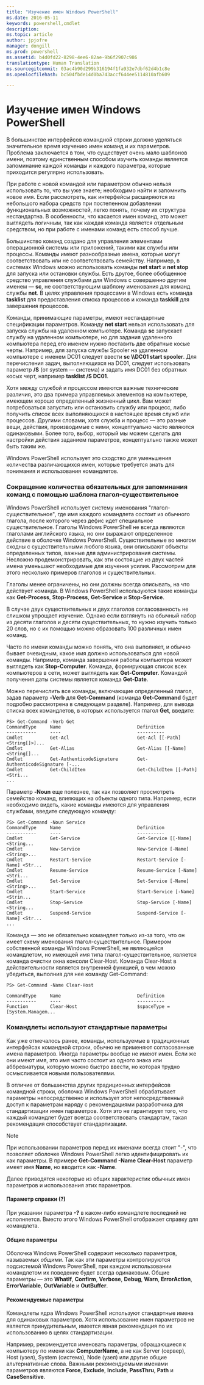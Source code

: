 ```yaml
---
title: "Изучение имен Windows PowerShell"
ms.date: 2016-05-11
keywords: powershell,cmdlet
description: 
ms.topic: article
author: jpjofre
manager: dongill
ms.prod: powershell
ms.assetid: b4d0fd22-8298-4ee6-82ae-9b6f2907c986
translationtype: Human Translation
ms.sourcegitcommit: 03ac4b90d299b316194f1fa932e7dbf62d4b1c8e
ms.openlocfilehash: bc504fbde14d0ba743accf644ee5114810afb609

---
```


# Изучение имен Windows PowerShell
В большинстве интерфейсов командной строки должно уделяться значительное время изучению имен команд и их параметров. Проблема заключается в том, что существует очень мало шаблонов имени, поэтому единственным способом изучить команды является запоминание каждой команды и каждого параметра, которые приходится регулярно использовать.

При работе с новой командой или параметром обычно нельзя использовать то, что вы уже знаете; необходимо найти и запомнить новое имя. Если рассмотреть, как интерфейсы расширяются из небольшого набора средств при постепенном добавлении функциональных возможностей, легко понять, почему их структура нестандартна. В особенности, что касается имен команд, это может выглядеть логичным, так как каждая команда является отдельным средством, но при работе с именами команд есть способ лучше.

Большинство команд создано для управления элементами операционной системы или приложений, такими как службы или процессы. Команды имеют разнообразные имена, которые могут соответствовать или не соответствовать семейству. Например, в системах Windows можно использовать команды **net start** и **net stop** для запуска или остановки службы. Есть другое, более обобщенное средство управления службами для Windows с совершенно другим именем — **sc**, не соответствующим шаблону именования для команд службы **net**. В целях управления процессами в Windows есть команда **tasklist** для предоставления списка процессов и команда **taskkill** для завершения процессов.

Команды, принимающие параметры, имеют нестандартные спецификации параметров. Команду **net start** нельзя использовать для запуска службы на удаленном компьютере. Команда **sc** запускает службу на удаленном компьютере, но для задания удаленного компьютера перед его именем нужно поставить две обратные косые черты. Например, для запуска службы Spooler на удаленном компьютере с именем DC01 следует ввести **sc \\\\DC01 start spooler**. Для перечисления задач, выполняющихся на DC01, следует использовать параметр **\/S** (от system — система) и задать имя DC01 без обратных косых черт, например **tasklist \/S DC01**.

Хотя между службой и процессом имеются важные технические различия, это два примера управляемых элементов на компьютере, имеющем хорошо определенный жизненный цикл. Вам может потребоваться запустить или остановить службу или процесс, либо получить список всех выполняющихся в настоящее время служб или процессов. Другими словами, хотя служба и процесс — это разные вещи, действия, производимые с ними, концептуально часто являются одинаковыми. Более того, выбор, который мы можем сделать для настройки действия заданием параметров, концептуально также может быть таким же.

Windows PowerShell использует это сходство для уменьшения количества различающихся имен, которые требуется знать для понимания и использования командлетов.

### Сокращение количества обязательных для запоминания команд с помощью шаблона глагол\-существительное
Windows PowerShell использует систему именования "глагол\-существительное", где имя каждого командлета состоит из обычного глагола, после которого через дефис идет специальное существительное. Глаголы Windows PowerShell не всегда являются глаголами английского языка, но они выражают определенное действие в оболочке Windows PowerShell. Существительные во многом сходны с существительными любого языка, они описывают объекты определенных типов, важные для администрирования системы. Несложно продемонстрировать, как эти состоящие из двух частей имена уменьшают необходимые для изучения усилия. Рассмотрим для этого несколько примеров глаголов и существительных.

Глаголы менее ограничены, но они должны всегда описывать, на что действует команда. В Windows PowerShell используются такие команды как **Get\-Process**, **Stop\-Process**, **Get\-Service** и **Stop\-Service**.

В случае двух существительных и двух глаголов согласованность не слишком упрощает изучение. Однако если взглянуть на обычный набор из десяти глаголов и десяти существительных, то нужно изучить только 20 слов, но с их помощью можно образовать 100 различных имен команд.

Часто по имени команды можно понять, что она выполняет, и обычно бывает очевидным, какое имя должно использоваться для новой команды. Например, команда завершения работы компьютера может выглядеть как **Stop\-Computer**. Команда, формирующая список всех компьютеров в сети, может выглядеть как **Get\-Computer**. Командой получения даты системы является команда **Get\-Date**.

Можно перечислить все команды, включающие определенный глагол, задав параметр **\-Verb** для **Get\-Command** (команда **Get\-Command** будет подробно рассмотрена в следующем разделе). Например, для вывода списка всех командлетов, в которых используется глагол **Get**, введите:

```
PS> Get-Command -Verb Get
CommandType     Name                            Definition
-----------     ----                            ----------
Cmdlet          Get-Acl                         Get-Acl [[-Path] <String[]>]...
Cmdlet          Get-Alias                       Get-Alias [[-Name] <String[]...
Cmdlet          Get-AuthenticodeSignature       Get-AuthenticodeSignature [-...
Cmdlet          Get-ChildItem                   Get-ChildItem [[-Path] <Stri...
...
```

Параметр **\-Noun** еще полезнее, так как позволяет просмотреть семейство команд, влияющих на объекты одного типа. Например, если необходимо видеть, какие команды имеются для управления службами, введите следующую команду:

```
PS> Get-Command -Noun Service
CommandType     Name                            Definition
-----------     ----                            ----------
Cmdlet          Get-Service                     Get-Service [[-Name] <String...
Cmdlet          New-Service                     New-Service [-Name] <String>...
Cmdlet          Restart-Service                 Restart-Service [-Name] <Str...
Cmdlet          Resume-Service                  Resume-Service [-Name] <Stri...
Cmdlet          Set-Service                     Set-Service [-Name] <String>...
Cmdlet          Start-Service                   Start-Service [-Name] <Strin...
Cmdlet          Stop-Service                    Stop-Service [-Name] <String...
Cmdlet          Suspend-Service                 Suspend-Service [-Name] <Str... 
...
```

Команда — это не обязательно командлет только из-за того, что он имеет схему именования глагол\-существительное. Примером собственной команды Windows PowerShell, не являющейся командлетом, но имеющей имя типа глагол\-существительное, является команда очистки окна консоли Clear\-Host. Команда Clear\-Host в действительности является внутренней функцией, в чем можно убедиться, выполнив для нее команду Get\-Command:

```
PS> Get-Command -Name Clear-Host

CommandType     Name                            Definition
-----------     ----                            ----------
Function        Clear-Host                      $spaceType = [System.Managem...
```

### Командлеты используют стандартные параметры
Как уже отмечалось ранее, команды, используемые в традиционных интерфейсах командной строки, обычно не применяют согласованные имена параметров. Иногда параметры вообще не имеют имен. Если же они имеют имя, это имя часто состоит из одного знака или аббревиатуры, которую можно быстро ввести, но которая трудно осмысливается новыми пользователями.

В отличие от большинства других традиционных интерфейсов командной строки, оболочка Windows PowerShell обрабатывает параметры непосредственно и использует этот непосредственный доступ к параметрам наряду с рекомендациями разработчика для стандартизации имен параметров. Хотя это не гарантирует того, что каждый командлет будет всегда соответствовать стандартам, такая рекомендация способствует стандартизации.

> [!NOTE]
> При использовании параметров перед их именами всегда стоит "\-", что позволяет оболочке Windows PowerShell легко идентифицировать их как параметры. В примере **Get\-Command \-Name Clear\-Host** параметр имеет имя **Name**, но вводится как \-**Name**.

Далее приводятся некоторые из общих характеристик обычных имен параметров и использования этих параметров.

#### Параметр справки (?)
При указании параметра **\-?** в каком-либо командлете последний не исполняется. Вместо этого Windows PowerShell отображает справку для командлета.

#### Общие параметры
Оболочка Windows PowerShell содержит несколько параметров, называемых *общими*. Так как эти параметры контролируются подсистемой Windows PowerShell, при каждом использовании командлетом их поведение будет всегда одинаковым. Общие параметры — это **WhatIf**, **Confirm**, **Verbose**, **Debug**, **Warn**, **ErrorAction**, **ErrorVariable**, **OutVariable** и **OutBuffer**.

#### Рекомендуемые параметры
Командлеты ядра Windows PowerShell используют стандартные имена для одинаковых параметров. Хотя использование имен параметров не является принудительным, имеется явная рекомендация по их использованию в целях стандартизации.

Например, рекомендуется именовать параметры, обращающиеся к компьютеру по имени как **ComputerName**, а не как Server (сервер), Host (узел), System (система), Node (узел) или другие общие альтернативные слова. Важными рекомендуемыми именами параметров являются **Force**, **Exclude**, **Include**, **PassThru**, **Path** и **CaseSensitive**.




<!--HONumber=Jun16_HO4-->


